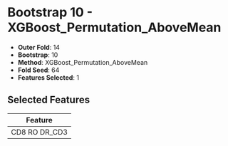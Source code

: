 # Bootstrap 10 - XGBoost_Permutation_AboveMean

- **Outer Fold**: 14
- **Bootstrap**: 10
- **Method**: XGBoost_Permutation_AboveMean
- **Fold Seed**: 64
- **Features Selected**: 1

## Selected Features

| Feature |
|---------|
| CD8 RO DR_CD3 |
